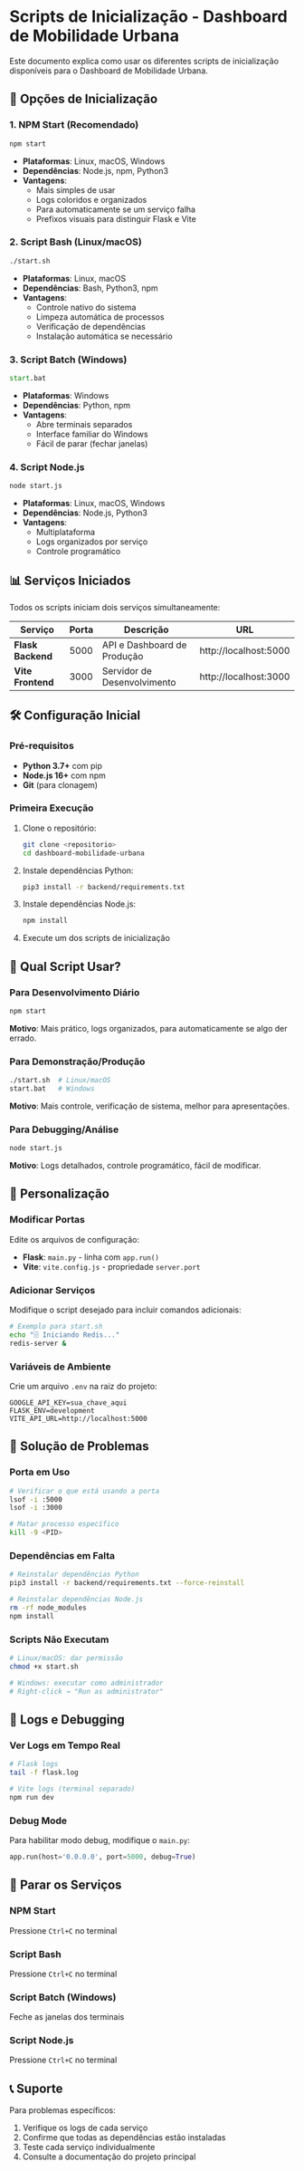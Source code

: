 # Scripts de Inicialização - Dashboard de Mobilidade Urbana

Este documento explica como usar os diferentes scripts de inicialização disponíveis para o Dashboard de Mobilidade Urbana.

## 🚀 Opções de Inicialização

### 1. **NPM Start (Recomendado)**
```bash
npm start
```
- **Plataformas**: Linux, macOS, Windows
- **Dependências**: Node.js, npm, Python3
- **Vantagens**: 
  - Mais simples de usar
  - Logs coloridos e organizados
  - Para automaticamente se um serviço falha
  - Prefixos visuais para distinguir Flask e Vite

### 2. **Script Bash (Linux/macOS)**
```bash
./start.sh
```
- **Plataformas**: Linux, macOS
- **Dependências**: Bash, Python3, npm
- **Vantagens**:
  - Controle nativo do sistema
  - Limpeza automática de processos
  - Verificação de dependências
  - Instalação automática se necessário

### 3. **Script Batch (Windows)**
```cmd
start.bat
```
- **Plataformas**: Windows
- **Dependências**: Python, npm
- **Vantagens**:
  - Abre terminais separados
  - Interface familiar do Windows
  - Fácil de parar (fechar janelas)

### 4. **Script Node.js**
```bash
node start.js
```
- **Plataformas**: Linux, macOS, Windows
- **Dependências**: Node.js, Python3
- **Vantagens**:
  - Multiplataforma
  - Logs organizados por serviço
  - Controle programático

## 📊 Serviços Iniciados

Todos os scripts iniciam dois serviços simultaneamente:

| Serviço | Porta | Descrição | URL |
|---------|-------|-----------|-----|
| **Flask Backend** | 5000 | API e Dashboard de Produção | http://localhost:5000 |
| **Vite Frontend** | 3000 | Servidor de Desenvolvimento | http://localhost:3000 |

## 🛠️ Configuração Inicial

### Pré-requisitos
- **Python 3.7+** com pip
- **Node.js 16+** com npm
- **Git** (para clonagem)

### Primeira Execução
1. Clone o repositório:
   ```bash
   git clone <repositorio>
   cd dashboard-mobilidade-urbana
   ```

2. Instale dependências Python:
   ```bash
   pip3 install -r backend/requirements.txt
   ```

3. Instale dependências Node.js:
   ```bash
   npm install
   ```

4. Execute um dos scripts de inicialização

## 🎯 Qual Script Usar?

### Para Desenvolvimento Diário
```bash
npm start
```
**Motivo**: Mais prático, logs organizados, para automaticamente se algo der errado.

### Para Demonstração/Produção
```bash
./start.sh  # Linux/macOS
start.bat   # Windows
```
**Motivo**: Mais controle, verificação de sistema, melhor para apresentações.

### Para Debugging/Análise
```bash
node start.js
```
**Motivo**: Logs detalhados, controle programático, fácil de modificar.

## 🔧 Personalização

### Modificar Portas
Edite os arquivos de configuração:
- **Flask**: `main.py` - linha com `app.run()`
- **Vite**: `vite.config.js` - propriedade `server.port`

### Adicionar Serviços
Modifique o script desejado para incluir comandos adicionais:
```bash
# Exemplo para start.sh
echo "🗄️ Iniciando Redis..."
redis-server &
```

### Variáveis de Ambiente
Crie um arquivo `.env` na raiz do projeto:
```
GOOGLE_API_KEY=sua_chave_aqui
FLASK_ENV=development
VITE_API_URL=http://localhost:5000
```

## 🚨 Solução de Problemas

### Porta em Uso
```bash
# Verificar o que está usando a porta
lsof -i :5000
lsof -i :3000

# Matar processo específico
kill -9 <PID>
```

### Dependências em Falta
```bash
# Reinstalar dependências Python
pip3 install -r backend/requirements.txt --force-reinstall

# Reinstalar dependências Node.js
rm -rf node_modules
npm install
```

### Scripts Não Executam
```bash
# Linux/macOS: dar permissão
chmod +x start.sh

# Windows: executar como administrador
# Right-click → "Run as administrator"
```

## 📝 Logs e Debugging

### Ver Logs em Tempo Real
```bash
# Flask logs
tail -f flask.log

# Vite logs (terminal separado)
npm run dev
```

### Debug Mode
Para habilitar modo debug, modifique o `main.py`:
```python
app.run(host='0.0.0.0', port=5000, debug=True)
```

## 🔄 Parar os Serviços

### NPM Start
Pressione `Ctrl+C` no terminal

### Script Bash
Pressione `Ctrl+C` no terminal

### Script Batch (Windows)
Feche as janelas dos terminais

### Script Node.js
Pressione `Ctrl+C` no terminal

## 📞 Suporte

Para problemas específicos:
1. Verifique os logs de cada serviço
2. Confirme que todas as dependências estão instaladas
3. Teste cada serviço individualmente
4. Consulte a documentação do projeto principal
